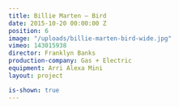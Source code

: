 ```yaml
---
title: Billie Marten — Bird
date: 2015-10-20 00:00:00 Z
position: 6
image: "/uploads/billie-marten-bird-wide.jpg"
vimeo: 143015938
director: Franklyn Banks
production-company: Gas + Electric
equipment: Arri Alexa Mini
layout: project

is-shown: true
---
```


